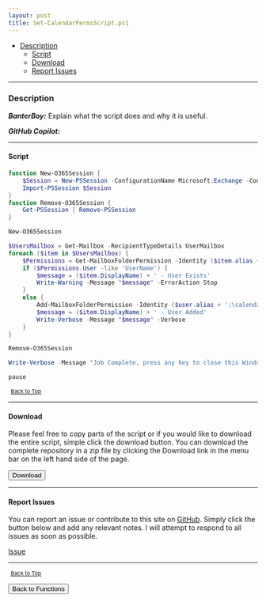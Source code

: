 ```yaml
---
layout: post
title: Set-CalendarPermsScript.ps1
---
```


- [Description](#description)
  - [Script](#script)
  - [Download](#download)
  - [Report Issues](#report-issues)

---

### Description

**_BanterBoy:_** Explain what the script does and why it is useful.

**_GitHub Copilot:_**

---

#### Script

```powershell
function New-O365Session {
    $Session = New-PSSession -ConfigurationName Microsoft.Exchange -ConnectionUri https://outlook.office365.com/powershell-liveid/ -Credential (Get-Credential) -Authentication Basic -AllowRedirection
    Import-PSSession $Session
}
function Remove-O365Session {
    Get-PSSession | Remove-PSSession
}

New-O365Session

$UsersMailbox = Get-Mailbox -RecipientTypeDetails UserMailbox
foreach ($item in $UsersMailbox) {
    $Permissions = Get-MailboxFolderPermission -Identity ($item.alias + ':\calendar') -User email@example.com | Select-Object Identity, User, AccessRights
    if ($Permissions.User -like 'UserName') {
        $message = ($item.DisplayName) + ' - User Exists'
        Write-Warning -Message "$message" -ErrorAction Stop
    }
    else {
        Add-MailboxFolderPermission -Identity ($user.alias + ':\calendar') -User email@example.com -AccessRights Reviewer
        $message = ($item.DisplayName) + ' - User Added'
        Write-Verbose -Message "$message" -Verbose
    }
}

Remove-O365Session

Write-Verbose -Message "Job Complete, press any key to close this Window" -Verbose

pause
```

<span style="font-size:11px;"><a href="#"><i class="fas fa-caret-up" aria-hidden="true" style="color: white; margin-right:5px;"></i>Back to Top</a></span>

---

#### Download

Please feel free to copy parts of the script or if you would like to download the entire script, simple click the download button. You can download the complete repository in a zip file by clicking the Download link in the menu bar on the left hand side of the page.

<button class="btn" type="submit" onclick="window.open('/PowerShell/functions/exchange/Set-CalendarPermsScript.ps1')">
    <i class="fa fa-cloud-download-alt">
    </i>
        Download
</button>

---

#### Report Issues

You can report an issue or contribute to this site on <a href="https://github.com/BanterBoy/scripts-blog/issues">GitHub</a>. Simply click the button below and add any relevant notes. I will attempt to respond to all issues as soon as possible.

<!-- Place this tag where you want the button to render. -->

<a class="github-button" href="https://github.com/BanterBoy/scripts-blog/issues/new?title=Set-CalendarPermsScript.ps1&body=There is a problem with this function. Please find details below." data-show-count="true" aria-label="Issue BanterBoy/scripts-blog on GitHub">Issue</a>

---

<span style="font-size:11px;"><a href="#"><i class="fas fa-caret-up" aria-hidden="true" style="color: white; margin-right:5px;"></i>Back to Top</a></span>

<a href="/menu/_pages/functions.html">
    <button class="btn">
        <i class='fas fa-reply'>
        </i>
            Back to Functions
    </button>
</a>

[1]: http://ecotrust-canada.github.io/markdown-toc
[2]: https://github.com/googlearchive/code-prettify
